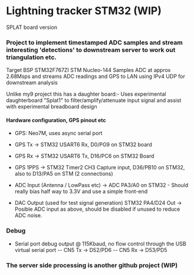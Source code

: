 # Lightning tracker STM32 (WIP)
SPLAT board version 

### Project to implement timestamped ADC samples and stream interesting 'detections' to downstream server to work out triangulation etc.

Target BSP STM32F767ZI  STM Nucleo-144 
Samples ADC at approx 2.68Msps and streams ADC readings and GPS to LAN using IPv4 UDP for downstream analysis

Unlike my9 project this has a daughter board:-
Uses experimental daughterboard "Splat1" to filter/amplify/attenuate input signal and assist with experimental breadboard design

#### Hardware configuration, GPS pinout etc

- GPS: Neo7M, uses async serial port

- GPS Tx -> STM32 USART6 Rx, D0/PG9 on STM32 board
- GPS Rx -> STM32 USART6 Tx, D16/PC6 on STM32 Board
- GPS 1PPS -> STM32 Timer2 CH3 Capture input, D36/PB10 on STM32, also to D13/PA5 on STM (2 connections)

- ADC Input (Antenna / LowPass etc) -> ADC PA3/A0 on STM32 - Should really bias half way to 3.3V and use a simple front-end

- DAC Output (used for test signal generation)  STM32 PA4/D24 Out -> Posible ADC input as above, should be disabled if unused to reduce ADC noise.

### Debug 
- Serial port debug output @ 115Kbaud, no flow control through the USB virtual serial port 
-- CN5 Tx -> D52/PD6
-- CN5 Rx -> D53/PD5


### The server side processing is another github project (WIP)

 
